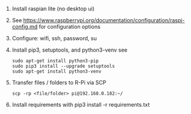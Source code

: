 1. Install raspian lite (no desktop ui)

1. See https://www.raspberrypi.org/documentation/configuration/raspi-config.md for configuration options

1. Configure: wifi, ssh, password, su

1. Install pip3, setuptools, and python3-venv see
    ```
    sudo apt-get install python3-pip
    sudo pip3 install --upgrade setuptools
    sudo apt-get install python3-venv
    ```

1. Transfer files / folders to R-Pi via SCP 

    `scp -rp <file/folder> pi@192.168.0.182:~/`

1. Install requirements with pip3 install -r requirements.txt



